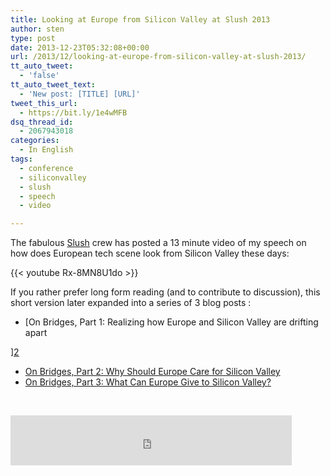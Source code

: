 ```yaml
---
title: Looking at Europe from Silicon Valley at Slush 2013
author: sten
type: post
date: 2013-12-23T05:32:08+00:00
url: /2013/12/looking-at-europe-from-silicon-valley-at-slush-2013/
tt_auto_tweet:
  - 'false'
tt_auto_tweet_text:
  - 'New post: [TITLE] [URL]'
tweet_this_url:
  - https://bit.ly/1e4wMFB
dsq_thread_id:
  - 2067943018
categories:
  - In English
tags:
  - conference
  - siliconvalley
  - slush
  - speech
  - video

---
```

The fabulous [Slush][1] crew has posted a 13 minute video of my speech on how does European tech scene look from Silicon Valley these days:

{{< youtube Rx-8MN8U1do >}}

If you rather prefer long form reading (and to contribute to discussion), this short version later expanded into a series of 3 blog posts :

  * [On Bridges, Part 1: Realizing how Europe and Silicon Valley are drifting apart
  
][2] 
  * [On Bridges, Part 2: Why Should Europe Care for Silicon Vall][3][ey][3]
  * [On Bridges, Part 3: What Can Europe Give to Silicon Valley?][4]

&nbsp;

<iframe src="http://www.facebook.com/plugins/like.php?href=http%3A%2F%2Fsten.tamkivi.com%2F2013%2F12%2Flooking-at-europe-from-silicon-valley-at-slush-2013%2F&layout=standard&show_faces=true&width=450&action=like&colorscheme=light&height=80" scrolling="no" frameborder="0" style="border:none; overflow:hidden; width:450px; height:80px;" allowTransparency="true"></iframe>

 [1]: http://www.slush.org/
 [2]: http://sten.tamkivi.com/2013/11/on-bridges-part-1-realizing-how-europe-and-silicon-valley-are-drifting-apart/ "On Bridges, Part 1: Realizing how Europe and Silicon Valley are drifting apart"
 [3]: http://sten.tamkivi.com/2013/11/on-bridges-part-2-why-should-europe-care-for-silicon-valley/ "On Bridges, Part 2: Why Should Europe Care for Silicon Valley"
 [4]: http://sten.tamkivi.com/2013/11/on-bridges-part-3-what-can-europe-give-to-silicon-valley/ "On Bridges, Part 3: What Can Europe Give to Silicon Valley?"
